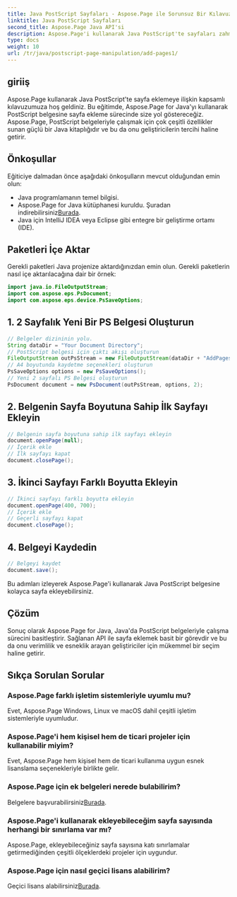 ```yaml
---
title: Java PostScript Sayfaları - Aspose.Page ile Sorunsuz Bir Kılavuz
linktitle: Java PostScript Sayfaları
second_title: Aspose.Page Java API'si
description: Aspose.Page'i kullanarak Java PostScript'te sayfaları zahmetsizce nasıl ekleyeceğinizi keşfedin. Bu güçlü Java kitaplığıyla belge oluşturma sürecinizi geliştirin.
type: docs
weight: 10
url: /tr/java/postscript-page-manipulation/add-pages1/
---
```

## giriiş
Aspose.Page kullanarak Java PostScript'te sayfa eklemeye ilişkin kapsamlı kılavuzumuza hoş geldiniz. Bu eğitimde, Aspose.Page for Java'yı kullanarak PostScript belgesine sayfa ekleme sürecinde size yol göstereceğiz. Aspose.Page, PostScript belgeleriyle çalışmak için çok çeşitli özellikler sunan güçlü bir Java kitaplığıdır ve bu da onu geliştiricilerin tercihi haline getirir.
## Önkoşullar
Eğiticiye dalmadan önce aşağıdaki önkoşulların mevcut olduğundan emin olun:
- Java programlamanın temel bilgisi.
-  Aspose.Page for Java kütüphanesi kuruldu. Şuradan indirebilirsiniz[Burada](https://releases.aspose.com/page/java/).
- Java için IntelliJ IDEA veya Eclipse gibi entegre bir geliştirme ortamı (IDE).
## Paketleri İçe Aktar
Gerekli paketleri Java projenize aktardığınızdan emin olun. Gerekli paketlerin nasıl içe aktarılacağına dair bir örnek:
```java
import java.io.FileOutputStream;
import com.aspose.eps.PsDocument;
import com.aspose.eps.device.PsSaveOptions;

```
## 1. 2 Sayfalık Yeni Bir PS Belgesi Oluşturun
```java
// Belgeler dizininin yolu.
String dataDir = "Your Document Directory";
// PostScript belgesi için çıktı akışı oluşturun
FileOutputStream outPsStream = new FileOutputStream(dataDir + "AddPages1_outPS.ps");
// A4 boyutunda kaydetme seçenekleri oluşturun
PsSaveOptions options = new PsSaveOptions();
// Yeni 2 sayfalı PS Belgesi oluşturun
PsDocument document = new PsDocument(outPsStream, options, 2);
```
## 2. Belgenin Sayfa Boyutuna Sahip İlk Sayfayı Ekleyin
```java
// Belgenin sayfa boyutuna sahip ilk sayfayı ekleyin
document.openPage(null);
// İçerik ekle
// İlk sayfayı kapat
document.closePage();
```
## 3. İkinci Sayfayı Farklı Boyutta Ekleyin
```java
// İkinci sayfayı farklı boyutta ekleyin
document.openPage(400, 700);
// İçerik ekle
// Geçerli sayfayı kapat
document.closePage();
```
## 4. Belgeyi Kaydedin
```java
// Belgeyi kaydet
document.save();
```
Bu adımları izleyerek Aspose.Page'i kullanarak Java PostScript belgesine kolayca sayfa ekleyebilirsiniz.
## Çözüm
Sonuç olarak Aspose.Page for Java, Java'da PostScript belgeleriyle çalışma sürecini basitleştirir. Sağlanan API ile sayfa eklemek basit bir görevdir ve bu da onu verimlilik ve esneklik arayan geliştiriciler için mükemmel bir seçim haline getirir.
## Sıkça Sorulan Sorular
### Aspose.Page farklı işletim sistemleriyle uyumlu mu?
Evet, Aspose.Page Windows, Linux ve macOS dahil çeşitli işletim sistemleriyle uyumludur.
### Aspose.Page'i hem kişisel hem de ticari projeler için kullanabilir miyim?
Evet, Aspose.Page hem kişisel hem de ticari kullanıma uygun esnek lisanslama seçenekleriyle birlikte gelir.
### Aspose.Page için ek belgeleri nerede bulabilirim?
 Belgelere başvurabilirsiniz[Burada](https://reference.aspose.com/page/java/).
### Aspose.Page'i kullanarak ekleyebileceğim sayfa sayısında herhangi bir sınırlama var mı?
Aspose.Page, ekleyebileceğiniz sayfa sayısına katı sınırlamalar getirmediğinden çeşitli ölçeklerdeki projeler için uygundur.
### Aspose.Page için nasıl geçici lisans alabilirim?
 Geçici lisans alabilirsiniz[Burada](https://purchase.aspose.com/temporary-license/).